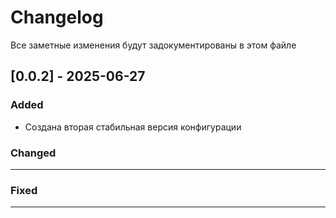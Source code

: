 # Changelog
Все заметные изменения будут задокументированы в  этом файле

## [0.0.2] - 2025-06-27
### Added
- Создана вторая стабильная версия конфигурации
### Changed
---
### Fixed
---